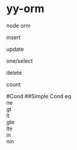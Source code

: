 # yy-orm
node orm

insert

update

one/select

delete

count

#Cond
##Simple Cond
eq  
ne  
gt  
lt  
gte   
lte   
in  
nin   

